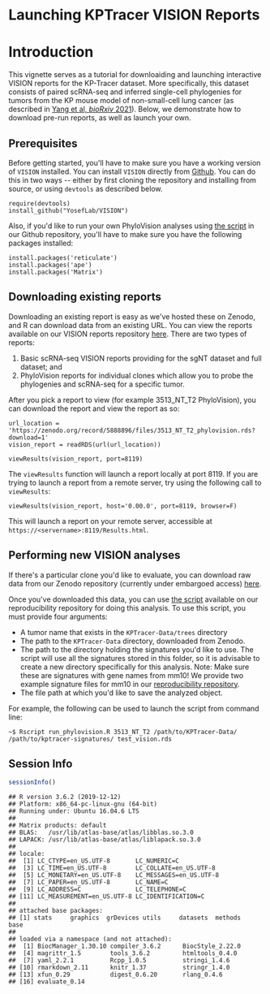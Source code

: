 Launching KPTracer VISION Reports
================

# Introduction

This vignette serves as a tutorial for downloaiding and launching interactive VISION reports for the KP-Tracer dataset. More specifically, this dataset consists of paired scRNA-seq and inferred single-cell phylogenies for tumors from the KP mouse model of non-small-cell lung cancer (as described in [Yang et al, *bioRxiv* 2021](https://www.biorxiv.org/content/10.1101/2021.10.12.464111v1)). Below, we demonstrate how to download pre-run reports, as well as launch your own.

## Prerequisites

Before getting started, you'll have to make sure you have a working version of `VISION` installed. You can install `VISION` directly from [Github](https://github.com/YosefLab/VISION). You can do this in two ways -- either by first cloning the repository and installing from source, or using `devtools` as described below.

``` r{eval=false}
require(devtools)
install_github("YosefLab/VISION")
```

Also, if you'd like to run your own PhyloVision analyses using [the script](https://github.com/mattjones315/KPTracer-release/blob/main/scripts/run_phylovision.R) in our Github repository, you'll have to make sure you have the following packages installed:

``` r{eval=false}
install.packages('reticulate')
install.packages('ape')
install.packages('Matrix')
```

## Downloading existing reports

Downloading an existing report is easy as we've hosted these on Zenodo, and R can download data from an existing URL. You can view the reports available on our VISION reports repository [here](https://zenodo.org/record/5888896#.YfmuQPXMLYU). There are two types of reports:

1.  Basic scRNA-seq VISION reports providing for the sgNT dataset and full dataset; and
2.  PhyloVision reports for individual clones which allow you to probe the phylogenies and scRNA-seq for a specific tumor.

After you pick a report to view (for example 3513\_NT\_T2 PhyloVision), you can download the report and view the report as so:

``` r{eval=false}
url_location = 'https://zenodo.org/record/5888896/files/3513_NT_T2_phylovision.rds?download=1'
vision_report = readRDS(url(url_location))

viewResults(vision_report, port=8119)
```

The `viewResults` function will launch a report locally at port 8119. If you are trying to launch a report from a remote server, try using the following call to `viewResults`:

``` r{eval=false}
viewResults(vision_report, host='0.00.0', port=8119, browser=F)
```

This will launch a report on your remote server, accessible at `https://<servername>:8119/Results.html`.

## Performing new VISION analyses

If there's a particular clone you'd like to evaluate, you can download raw data from our Zenodo repository (currently under embargoed access) [here](https://zenodo.org/record/5847462#.Yfm4nPXMLYV).

Once you've downloaded this data, you can use [the script](https://github.com/mattjones315/KPTracer-release/blob/main/scripts/run_phylovision.R) available on our reproducibility repository for doing this analysis. To use this script, you must provide four arguments:

-   A tumor name that exists in the `KPTracer-Data/trees` directory
-   The path to the `KPTracer-Data` directory, downloaded from Zenodo.
-   The path to the directory holding the signatures you'd like to use. The script will use all the signatures stored in this folder, so it is advisable to create a new directory specifically for this analysis. Note: Make sure these are signatures with gene names from mm10! We provide two example signature files for mm10 in our [reproducibility repository](https://github.com/mattjones315/KPTracer-release/tree/main/data).
-   The file path at which you'd like to save the analyzed object.

For example, the following can be used to launch the script from command line:

    ~$ Rscript run_phylovision.R 3513_NT_T2 /path/to/KPTracer-Data/ /path/to/kptracer-signatures/ test_vision.rds

## Session Info

``` r
sessionInfo()
```

    ## R version 3.6.2 (2019-12-12)
    ## Platform: x86_64-pc-linux-gnu (64-bit)
    ## Running under: Ubuntu 16.04.6 LTS
    ## 
    ## Matrix products: default
    ## BLAS:   /usr/lib/atlas-base/atlas/libblas.so.3.0
    ## LAPACK: /usr/lib/atlas-base/atlas/liblapack.so.3.0
    ## 
    ## locale:
    ##  [1] LC_CTYPE=en_US.UTF-8       LC_NUMERIC=C              
    ##  [3] LC_TIME=en_US.UTF-8        LC_COLLATE=en_US.UTF-8    
    ##  [5] LC_MONETARY=en_US.UTF-8    LC_MESSAGES=en_US.UTF-8   
    ##  [7] LC_PAPER=en_US.UTF-8       LC_NAME=C                 
    ##  [9] LC_ADDRESS=C               LC_TELEPHONE=C            
    ## [11] LC_MEASUREMENT=en_US.UTF-8 LC_IDENTIFICATION=C       
    ## 
    ## attached base packages:
    ## [1] stats     graphics  grDevices utils     datasets  methods   base     
    ## 
    ## loaded via a namespace (and not attached):
    ##  [1] BiocManager_1.30.10 compiler_3.6.2      BiocStyle_2.22.0   
    ##  [4] magrittr_1.5        tools_3.6.2         htmltools_0.4.0    
    ##  [7] yaml_2.2.1          Rcpp_1.0.5          stringi_1.4.6      
    ## [10] rmarkdown_2.11      knitr_1.37          stringr_1.4.0      
    ## [13] xfun_0.29           digest_0.6.20       rlang_0.4.6        
    ## [16] evaluate_0.14
